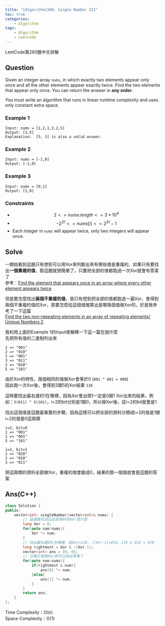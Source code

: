 ```yaml
---
title: "[Algorithm]260. Single Number III"
toc: true
categories: 
    - Algorithm
tags: 
    - Algorithm
    - Leetcode
---
```


LeetCode第260題中文詳解

<script type="text/javascript" async
  src="https://cdn.mathjax.org/mathjax/latest/MathJax.js?config=TeX-MML-AM_CHTML">
</script>

## Question
Given an integer array `nums`, in which exactly two elements appear only once and all the other elements appear exactly twice. Find the two elements that appear only once. You can return the answer in **any order**.<br>

You must write an algorithm that runs in linear runtime complexity and uses only constant extra space.<br>

### Example 1
```
Input: nums = [1,2,1,3,2,5]
Output: [3,5]
Explanation:  [5, 3] is also a valid answer.
```

### Example 2
```
Input: nums = [-1,0]
Output: [-1,0]
```

### Example 3
```
Input: nums = [0,1]
Output: [1,0]
```

### Constraints
* $$2 <= nums.length <= 3 * 10^4$$
* $$-2^{31} <= nums[i] <= 2^{31} - 1$$
* Each integer in `nums` will appear twice, only two integers will appear once.

## Solve
一開始看到這題只有想到可以用Xor來判斷出來有哪些值是重複的，如果只有要找出**一個重複的值**，那這題就很簡單了，只要把全部的值都跑過一次Xor就會有答案了<br>
參考：[Find the element that appears once in an array where every other element appears twice](https://www.geeksforgeeks.org/find-element-appears-array-every-element-appears-twice/)

但是要怎麼找出**兩個不重複的值**，我只有想到把全部的值都跑過一遍Xor，會得到兩個不重複的值的Xor，那要怎麼從這個值推算出是哪兩個值做Xor的，於是我參考了一下這篇<br>
[Find the two non-repeating elements in an array of repeating elements/ Unique Numbers 2](https://www.geeksforgeeks.org/find-two-non-repeating-elements-in-an-array-of-repeating-elements/)

我利用上面的Example 1的Input來解釋一下這一篇在說什麼<br>
先把所有值的二進制列出來<br>
```
1 => "001"
2 => "010"
1 => "001"
3 => "011"
2 => "010"
5 => "101"
```

由於Xor的特性，兩個相同的值做Xor會等於0 (`001 ^ 001 = 000`)<br>
因此跑一次Xor後，會得到3跟5的Xor結果 `110`<br>

這時要找出最右邊的1在哪裡，因為Xor會出現1一定是0跟1 Xor出來的結果，例如：`3(011) ^ 5(101)`，i=2的bit分別是1跟0，所以做Xor後，從i=2的bit就會是1<br>

找出這個值是這題最重要的步驟，因為這樣可以把全部的資料分類成i=2的值是1跟i=2的值是0這兩類<br>

```
i=2, bit=0
1 => "001"
1 => "001"
5 => "101"

i=2, bit=1
2 => "010"
2 => "010"
3 => "011"
```

把這兩類的資料全部做Xor，重複的值會變成0，結果的那一個值就會是這題的答案<br>

## Ans(C++)
```cpp
class Solution {
public:
    vector<int> singleNumber(vector<int>& nums) {
        // 這邊要先找出全部資料的Xor是什麼
        long Xor = 0;
        for(auto num:nums){
            Xor ^= num;
        }
        // 找出最右邊的1在哪裡，若Xor=110，~(Xor-1)=010，110 & 010 = 010
        long rightmost = Xor & ~(Xor-1);
        vector<int> ans = {0, 0};
        // 分類之後做Xor就可以找出答案了
        for(auto num:nums){
            if(rightmost & num){
                ans[0] ^= num;
            }else{
                ans[1] ^= num;
            }
        }
        return ans;
    }
};
```

Time Complexity：O(n)<br>
Space Complexity：O(1)